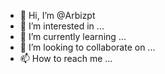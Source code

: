 - 👋 Hi, I’m @Arbizpt
- 👀 I’m interested in ...
- 🌱 I’m currently learning ...
- 💞️ I’m looking to collaborate on ...
- 📫 How to reach me ...

<!---
Arbizpt/Arbizpt is a ✨ special ✨ repository because its `README.md` (this file) appears on your GitHub profile.
You can click the Preview link to take a look at your changes.
--->
